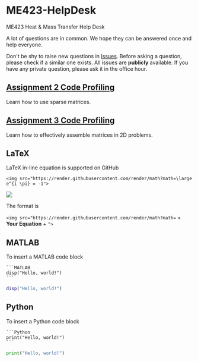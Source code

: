 # ME423-HelpDesk
ME423 Heat &amp; Mass Transfer Help Desk

A lot of questions are in common. We hope they can be answered once and help everyone. 

Don't be shy to raise new questions in [Issues](https://github.com/BrushXue/ME423-HelpDesk/issues). Before asking a question, please check if a similar one exists. All issues are **publicly** available. If you have any private question, please ask it in the office hour.

## [Assignment 2 Code Profiling](https://github.com/BrushXue/ME423-HelpDesk/blob/main/Assignment2.md)
Learn how to use sparse matrices.

## [Assignment 3 Code Profiling](https://github.com/BrushXue/ME423-HelpDesk/blob/main/Assignment3.md)
Learn how to effectively assemble matrices in 2D problems.

## LaTeX
LaTeX in-line equation is supported on GitHub
```
<img src="https://render.githubusercontent.com/render/math?math=\large e^{i \pi} = -1">
```
<img src="https://render.githubusercontent.com/render/math?math=\large e^{i \pi} = -1">

The format is

`<img src="https://render.githubusercontent.com/render/math?math=` + **Your Equation** + `">`

## MATLAB

To insert a MATLAB code block
~~~
```MATLAB
disp("Hello, world!")
```
~~~
```MATLAB
disp("Hello, world!")
```
## Python

To insert a Python code block
~~~
```Python
print("Hello, world!")
```
~~~
```Python
print("Hello, world!")
```
